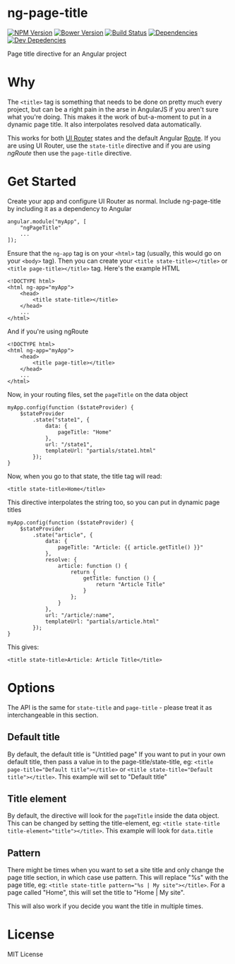 # ng-page-title

[![NPM Version][npm-image]][npm-url]
[![Bower Version][bower-image]][bower-url]
[![Build Status][travis-image]][travis-url]
[![Dependencies][dependencies-image]][dependencies-url]
[![Dev Depedencies][dev-dependencies-image]][dev-dependencies-url]

Page title directive for an Angular project

# Why

The `<title>` tag is something that needs to be done on pretty much every project, but can be a right pain in the arse
in AngularJS if you aren't sure what you're doing.  This makes it the work of but-a-moment to put in a dynamic page
title. It also interpolates resolved data automatically.

This works for both [UI Router](http://angular-ui.github.io/ui-router/site/#/api/ui.router) states and the default
Angular [Route](https://docs.angularjs.org/api/ngRoute/service/$route).  If you are using UI Router, use the
`state-title` directive and if you are using _ngRoute_ then use the `page-title` directive.

# Get Started

Create your app and configure UI Router as normal.  Include ng-page-title by including it as a dependency to Angular

    angular.module("myApp", [
        "ngPageTitle"
        ...
    ]);

Ensure that the `ng-app` tag is on your `<html>` tag (usually, this would go on your `<body>` tag).  Then you can
create your `<title state-title></title>` or `<title page-title></title>` tag.  Here's the example HTML

    <!DOCTYPE html>
    <html ng-app="myApp">
        <head>
            <title state-title></title>
        </head>
        ...
    </html>

And if you're using ngRoute

    <!DOCTYPE html>
    <html ng-app="myApp">
        <head>
            <title page-title></title>
        </head>
        ...
    </html>

Now, in your routing files, set the `pageTitle` on the data object

    myApp.config(function ($stateProvider) {
        $stateProvider
            .state("state1", {
                data: {
                    pageTitle: "Home"
                },
                url: "/state1",
                templateUrl: "partials/state1.html"
            });
    }

Now, when you go to that state, the title tag will read:

    <title state-title>Home</title>

This directive interpolates the string too, so you can put in dynamic page titles

    myApp.config(function ($stateProvider) {
        $stateProvider
            .state("article", {
                data: {
                    pageTitle: "Article: {{ article.getTitle() }}"
                },
                resolve: {
                    article: function () {
                        return {
                            getTitle: function () {
                                return "Article Title"
                            }
                        };
                    }
                },
                url: "/article/:name",
                templateUrl: "partials/article.html"
            });
    }

This gives:

    <title state-title>Article: Article Title</title>

# Options

The API is the same for `state-title` and `page-title` - please treat it as interchangeable in this section.

## Default title

By default, the default title is "Untitled page"  If you want to put in your own default title, then pass a value in
to the page-title/state-title, eg: `<title page-title="Default title"></title>` or
`<title state-title="Default title"></title>`. This example will set to "Default title"

## Title element

By default, the directive will look for the `pageTitle` inside the data object.  This can be changed by setting the
title-element, eg: `<title state-title title-element="title"></title>`. This example will look for `data.title`

## Pattern

There might be times when you want to set a site title and only change the page title section, in which case use
pattern.  This will replace "%s" with the page title, eg: `<title state-title pattern="%s | My site"></title>`. For a
page called "Home", this will set the title to "Home | My site".

This will also work if you decide you want the title in multiple times.

# License

MIT License

[npm-image]: https://img.shields.io/npm/v/ng-page-title.svg?style=flat
[bower-image]: https://img.shields.io/bower/v/ng-page-title.svg?style=flat
[travis-image]: https://img.shields.io/travis/riggerthegeek/ng-page-title.svg?style=flat
[dependencies-image]: https://img.shields.io/david/riggerthegeek/ng-page-title.svg?style=flat
[dev-dependencies-image]: https://img.shields.io/david/dev/riggerthegeek/ng-page-title.svg?style=flat

[npm-url]: https://npmjs.org/package/ng-page-title
[bower-url]: http://bower.io/search/?q=ng-page-title
[travis-url]: https://travis-ci.org/riggerthegeek/ng-page-title
[dependencies-url]: https://david-dm.org/riggerthegeek/ng-page-title
[dev-dependencies-url]: https://david-dm.org/riggerthegeek/ng-page-title#info=devDependencies&view=table
